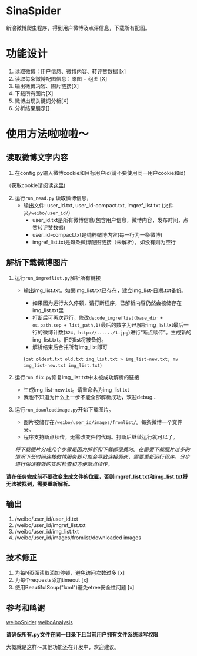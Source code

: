 # SinaSpider
新浪微博爬虫程序，得到用户微博及点评信息，下载所有配图。

# 功能设计
1. 读取微博：用户信息、微博内容、转评赞数据 [x]
2. 读取每条微博配图信息：原图 + 组图 [X]
3. 输出微博内容、图片链接[X]
4. 下载所有图片[X]
5. 微博出现关键词分析[X]
6. 分析结果展示[]

# 使用方法啦啦啦～
## 读取微博文字内容
1. 在config.py输入微博cookie和目标用户id(请不要使用同一用户cookie和id)

（获取cookie请阅读[这里](https://github.com/knightReigh/weiboSpider-1))

2. 运行`run_read.py` 读取微博信息，
    + 输出文件: user_id.txt, user_id-compact.txt, imgref_list.txt (文件夹`/weibo/user_id/`)
        + user_id.txt是所有微博信息(包含用户信息，微博内容，发布时间，点赞转评赞数据)
        + user_id-compact.txt是纯粹微博内容(每一行为一条微博)
        + imgref_list.txt是每条微博配图链接（未解析），如没有则为空行

## 解析下载微博图片
1. 运行`run_imgreflist.py`解析所有链接
    + 输出img_list.txt。如果img_list.txt已存在，建立img_list-日期.txt备份。
        + 如果因为运行太久停顿，请打断程序，已解析内容仍然会被储存在img_list.txt里
        + 打断后可再次运行，修改`decode_imgreflist(base_dir + os.path.sep + list_path,1)`最后的数字为已解析img_list.txt最后一行的微博计数(`324, http://....../1.jpg`)进行“断点续传”。生成新的img_list.txt。旧的list将被备份。
        + 解析结束后合并所有img_list即可 

        (`cat oldest.txt old.txt img_list.txt > img_list-new.txt; mv img_list-new.txt img_list.txt`)

2. 运行`run_fix.py`修复img_list.txt中未被成功解析的链接
    + 生成img_list-new.txt。请重命名为img_list.txt
    + 我也不知道为什么上一步不能全部解析成功，欢迎debug...

3. 运行`run_downloadimage.py`开始下载图片。
    + 图片被储存在`/weibo/user_id/images/fromlist/`。每条微博一个文件夹。
    + 程序支持断点续传，无需改变任何代码。打断后继续运行就可以了。
    
    *将下载图片分成几个步骤是因为解析和下载都很费时。在需要下载图片过多的情况下长时间连接微博服务器可能会导致连接假死，需要重新运行程序。分步进行保证有效的实时检查和方便断点续传。*

**请在任务完成前不要改变生成文件的位置，否则imgref_list.txt和img_list.txt将无法被找到，需要重新解析。**

## 输出
1. /weibo/user_id/user_id.txt
2. /weibo/user_id/imgref_list.txt
3. /weibo/user_id/img_list.txt
4. /weibo/user_id/images/fromlist/downloaded images 

## 技术修正
1. 为每N页面读取添加停顿，避免访问次数过多 [x]
2. 为每个requests添加timeout [x]
3. 使用BeautifulSoup("lxml")避免etree安全性问题 [x]

## 参考和鸣谢
[weiboSpider](https://github.com/knightReigh/weiboSpider-1)
[weiboAnalysis](https://github.com/dingmyu/weibo_analysis)

**请确保所有.py文件在同一目录下且当前用户拥有文件系统读写权限**


大概就是这样～其他功能还在开发中，欢迎建议。
